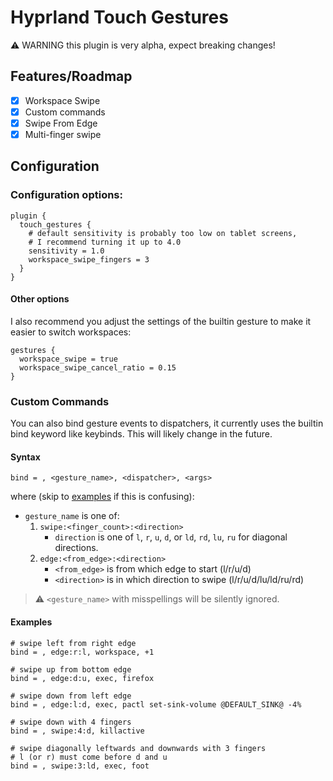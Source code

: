 # Hyprland Touch Gestures

⚠️ WARNING this plugin is very alpha, expect breaking changes!

## Features/Roadmap

- [x] Workspace Swipe
- [x] Custom commands
- [x] Swipe From Edge
- [x] Multi-finger swipe

## Configuration

### Configuration options:

```
plugin {
  touch_gestures {
    # default sensitivity is probably too low on tablet screens,
    # I recommend turning it up to 4.0
    sensitivity = 1.0
    workspace_swipe_fingers = 3
  }
}
```

#### Other options

I also recommend you adjust the settings of the builtin gesture to make it easier to switch workspaces:

```
gestures {
  workspace_swipe = true
  workspace_swipe_cancel_ratio = 0.15
}
```

### Custom Commands

You can also bind gesture events to dispatchers, it currently uses the builtin bind keyword like
keybinds. This will likely change in the future.

#### Syntax

```
bind = , <gesture_name>, <dispatcher>, <args>
```

where (skip to [examples](#examples) if this is confusing):

- `gesture_name` is one of:
  1. `swipe:<finger_count>:<direction>`
     - `direction` is one of `l`, `r`, `u`, `d`, or `ld`, `rd`, `lu`, `ru` for diagonal directions.
  2. `edge:<from_edge>:<direction>`
     - `<from_edge>` is from which edge to start (l/r/u/d)
     - `<direction>` is in which direction to swipe (l/r/u/d/lu/ld/ru/rd)

> :warning: `<gesture_name>` with misspellings will be silently ignored.

#### Examples

```
# swipe left from right edge
bind = , edge:r:l, workspace, +1

# swipe up from bottom edge
bind = , edge:d:u, exec, firefox

# swipe down from left edge
bind = , edge:l:d, exec, pactl set-sink-volume @DEFAULT_SINK@ -4%

# swipe down with 4 fingers
bind = , swipe:4:d, killactive

# swipe diagonally leftwards and downwards with 3 fingers
# l (or r) must come before d and u
bind = , swipe:3:ld, exec, foot
```
